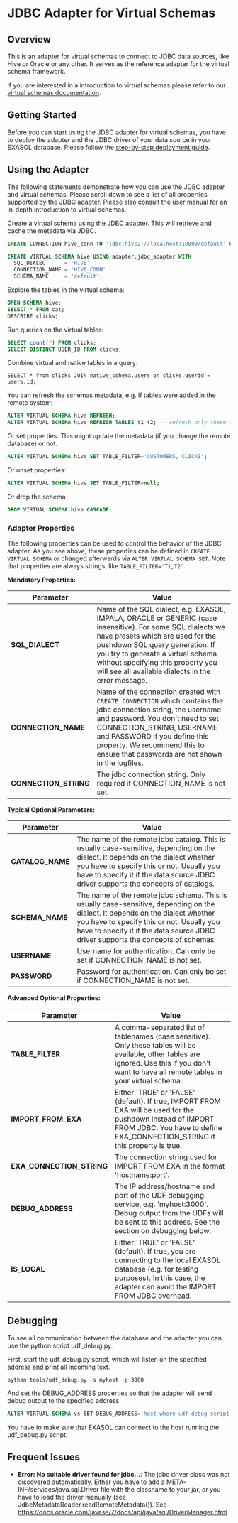 # JDBC Adapter for Virtual Schemas

## Overview
This is an adapter for virtual schemas to connect to JDBC data sources, like Hive or Oracle or any other. It serves as the reference adapter for the virtual schema framework.

If you are interested in a introduction to virtual schemas please refer to our [virtual schemas documentation](../doc).


## Getting Started

Before you can start using the JDBC adapter for virtual schemas, you have to deploy the adapter and the JDBC driver of your data source in your EXASOL database.
Please follow the [step-by-step deployment guide](deploy_adapter.md).


## Using the Adapter
The following statements demonstrate how you can use the JDBC adapter and virtual schemas. Please scroll down to see a list of all properties supported by the JDBC adapter. Please also consult the user manual for an in-depth introduction to virtual schemas.

Create a virtual schema using the JDBC adapter. This will retrieve and cache the metadata via JDBC.
```sql
CREATE CONNECTION hive_conn TO 'jdbc:hive2://localhost:10000/default' USER 'hive-usr' IDENTIFIED BY 'hive-pwd';

CREATE VIRTUAL SCHEMA hive USING adapter.jdbc_adapter WITH
  SQL_DIALECT     = 'HIVE'
  CONNECTION_NAME = 'HIVE_CONN'
  SCHEMA_NAME     = 'default';
```

Explore the tables in the virtual schema:
```sql
OPEN SCHEMA hive;
SELECT * FROM cat;
DESCRIBE clicks;
```

Run queries on the virtual tables:
```sql
SELECT count(*) FROM clicks;
SELECT DISTINCT USER_ID FROM clicks;
```

Combine virtual and native tables in a query:
```
SELECT * from clicks JOIN native_schema.users on clicks.userid = users.id;
```

You can refresh the schemas metadata, e.g. if tables were added in the remote system:
```sql
ALTER VIRTUAL SCHEMA hive REFRESH;
ALTER VIRTUAL SCHEMA hive REFRESH TABLES t1 t2; -- refresh only these tables
```

Or set properties. This might update the metadata (if you change the remote database) or not.
```sql
ALTER VIRTUAL SCHEMA hive SET TABLE_FILTER='CUSTOMERS, CLICKS';
```

Or unset properties:
```sql
ALTER VIRTUAL SCHEMA hive SET TABLE_FILTER=null;
```

Or drop the schema
```sql
DROP VIRTUAL SCHEMA hive CASCADE;
```



### Adapter Properties
The following properties can be used to control the behavior of the JDBC adapter. As you see above, these properties can be defined in ```CREATE VIRTUAL SCHEMA``` or changed afterwards via ```ALTER VIRTUAL SCHEMA SET```. Note that properties are always strings, like `TABLE_FILTER='T1,T2'`.

**Mandatory Properties:**

Parameter                   | Value
--------------------------- | -----------
**SQL_DIALECT**             | Name of the SQL dialect, e.g. EXASOL, IMPALA, ORACLE or GENERIC (case insensitive). For some SQL dialects we have presets which are used for the pushdown SQL query generation. If you try to generate a virtual schema without specifying this property you will see all available dialects in the error message.
**CONNECTION_NAME**         | Name of the connection created with ```CREATE CONNECTION``` which contains the jdbc connection string, the username and password. You don't need to set CONNECTION_STRING, USERNAME and PASSWORD if you define this property. We recommend this to ensure that passwords are not shown in the logfiles.
**CONNECTION_STRING**       | The jdbc connection string. Only required if CONNECTION_NAME is not set.


**Typical Optional Parameters:**

Parameter                   | Value
--------------------------- | -----------
**CATALOG_NAME**            | The name of the remote jdbc catalog. This is usually case-sensitive, depending on the dialect. It depends on the dialect whether you have to specify this or not. Usually you have to specify it if the data source JDBC driver supports the concepts of catalogs.
**SCHEMA_NAME**             | The name of the remote jdbc schema. This is usually case-sensitive, depending on the dialect.  It depends on the dialect whether you have to specify this or not.  Usually you have to specify it if the data source JDBC driver supports the concepts of schemas.
**USERNAME**                | Username for authentication. Can only be set if CONNECTION_NAME is not set.
**PASSWORD**                | Password for authentication. Can only be set if CONNECTION_NAME is not set.


**Advanced Optional Properties:**

Parameter                   | Value
--------------------------- | -----------
**TABLE_FILTER**            | A comma-separated list of tablenames (case sensitive). Only these tables will be available, other tables are ignored. Use this if you don't want to have all remote tables in your virtual schema.
**IMPORT_FROM_EXA**         | Either 'TRUE' or 'FALSE' (default). If true, IMPORT FROM EXA will be used for the pushdown instead of IMPORT FROM JDBC. You have to define EXA_CONNECTION_STRING if this property is true.
**EXA_CONNECTION_STRING**   | The connection string used for IMPORT FROM EXA in the format 'hostname:port'.
**DEBUG_ADDRESS**           | The IP address/hostname and port of the UDF debugging service, e.g. 'myhost:3000'. Debug output from the UDFs will be sent to this address. See the section on debugging below.
**IS_LOCAL**                | Either 'TRUE' or 'FALSE' (default). If true, you are connecting to the local EXASOL database (e.g. for testing purposes). In this case, the adapter can avoid the IMPORT FROM JDBC overhead.



## Debugging
To see all communication between the database and the adapter you can use the python script udf_debug.py.

First, start the udf_debug.py script, which will listen on the specified address and print all incoming text.
```
python tools/udf_debug.py -s myhost -p 3000
```
And set the DEBUG_ADDRESS properties so that the adapter will send debug output to the specified address.
```sql
ALTER VIRTUAL SCHEMA vs SET DEBUG_ADDRESS='host-where-udf-debug-script-runs:3000'
```

You have to make sure that EXASOL can connect to the host running the udf_debug.py script.



## Frequent Issues
* **Error: No suitable driver found for jdbc...**: The jdbc driver class was not discovered automatically. Either you have to add a META-INF/services/java.sql.Driver file with the classname to your jar, or you have to load the driver manually (see JdbcMetadataReader.readRemoteMetadata()).
See https://docs.oracle.com/javase/7/docs/api/java/sql/DriverManager.html
